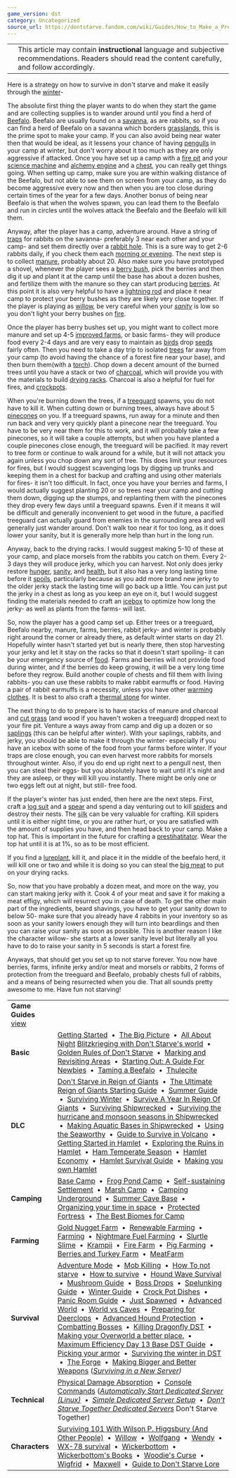 ```yaml
---
game_version: dst
category: Uncategorized
source_url: https://dontstarve.fandom.com/wiki/Guides/How_to_Make_a_Pretty_Decent_Base_Camp
---
```


|  |  |
| --- | --- |
|  | This article may contain **instructional** language and subjective recommendations. Readers should read the content carefully, and follow accordingly. |

Here is a strategy on how to survive in don't starve and make it easily through the [winter](/wiki/Seasons "Seasons")-

The absolute first thing the player wants to do when they start the game and are collecting supplies is to wander around until you find a herd of [Beefalo](/wiki/Beefalo "Beefalo"). Beefalo are usually found on a [savanna](/wiki/Savanna "Savanna"), as are rabbits, so if you can find a herd of Beefalo on a savanna which borders [grasslands](/wiki/Grasslands "Grasslands"), this is the prime spot to make your camp. If you can also avoid being near water then that would be ideal, as it lessens your chance of having [pengulls](/wiki/Pengull "Pengull") in your camp at winter, but don't worry about it too much as they are only aggressive if attacked. Once you have set up a camp with a [fire pit](/wiki/Campfire "Campfire") and your [science machine](/wiki/Science_Machine "Science Machine") and [alchemy engine](/wiki/Alchemy_Engine "Alchemy Engine") and a [chest](/wiki/Chest "Chest"), you can really get things going. When setting up camp, make sure you are within walking distance of the Beefalo, but not able to see them on screen from your camp, as they do become aggressive every now and then when you are too close during certain times of the year for a few days. Another bonus of being near Beefalo is that when the wolves spawn, you can lead them to the Beefalo and run in circles until the wolves attack the Beefalo and the Beefalo will kill them.

Anyway, after the player has a camp, adventure around. Have a string of [traps](/wiki/Trap "Trap") for rabbits on the savanna- preferably 3 near each other and your camp- and set them directly over a [rabbit hole](/wiki/Rabbit "Rabbit"). This is a sure way to get 2-6 rabbits daily, if you check them each [morning or evening](/wiki/Day-Night_Cycle "Day-Night Cycle"). The next step is to collect [manure](/wiki/Manure "Manure"), probably about 20. Also make sure you have prototyped a shovel, whenever the player sees a [berry bush](/wiki/Berry_Bush "Berry Bush"), pick the berries and then dig it up and plant it at the camp until the base has about a dozen bushes, and fertilize them with the manure so they can start producing [berries](/wiki/Berries "Berries"). At this point it is also very helpful to have a [lightning rod](/wiki/Lightning_Rod "Lightning Rod") and place it near camp to protect your berry bushes as they are likely very close together. If the player is playing as [willow](/wiki/Willow "Willow"), be very careful when your *[sanity](/wiki/Sanity "Sanity")* is low so you don't light your berry bushes on [fire](/wiki/Fire "Fire").

Once the player has berry bushes set up, you might want to collect more manure and set up 4-5 [improved farms](/wiki/Farm "Farm"), or basic farms- they will produce food every 2-4 days and are very easy to maintain as [birds](/wiki/Birds "Birds") drop [seeds](/wiki/Seeds "Seeds") fairly often. Then you need to take a day trip to isolated [trees](/wiki/Tree "Tree") far away from your camp (to avoid having the chance of a forest fire near your base), and then burn them(with a [torch](/wiki/Torch "Torch")). Chop down a decent amount of the burned trees until you have a stack or two of [charcoal](/wiki/Charcoal "Charcoal"), which will provide you with the materials to build [drying racks](/wiki/Drying_Rack "Drying Rack"). Charcoal is also a helpful for fuel for fires, and [crockpots](/wiki/Crock_Pot "Crock Pot").

When you're burning down the trees, if a [treeguard](/wiki/Treeguard "Treeguard") spawns, you do not have to kill it. When cutting down or burning trees, always have about 5 [pinecones](/wiki/Pine_Cone "Pine Cone") on you. If a treeguard spawns, run away for a minute and then run back and very very quickly plant a pinecone near the treeguard. You have to be very near them for this to work, and it will probably take a few pinecones, so it will take a couple attempts, but when you have planted a couple pinecones close enough, the treeguard will be pacified. It may revert to tree form or continue to walk around for a while, but it will not attack you again unless you chop down any sort of tree. This does limit your resources for fires, but I would suggest scavenging logs by digging up trunks and keeping them in a chest for backup and crafting and using other materials for fires- it isn't too difficult. In fact, once you have your berries and farms, I would actually suggest planting 20 or so trees near your camp and cutting them down, digging up the stumps, and replanting them with the pinecones they drop every few days until a treeguard spawns. Even if it means it will be difficult and generally inconvenient to get wood in the future, a pacified treeguard can actually guard from enemies in the surrounding area and will generally just wander around. Don't walk too near it for too long, as it does lower your sanity, but it is generally more help than hurt in the long run.

Anyway, back to the drying racks. I would suggest making 5-10 of these at your camp, and place morsels from the rabbits you catch on them. Every 2-3 days they will produce jerky, which you can harvest. Not only does jerky restore [hunger](/wiki/Hunger "Hunger"), [sanity](/wiki/Sanity "Sanity"), and [health](/wiki/Health "Health"), but it also has a very long lasting time before it [spoils](/wiki/Rot "Rot"), particularly because as you add more brand new jerky to the older jerky stack the lasting time will go back up a little. You can just put the jerky in a chest as long as you keep an eye on it, but I would suggest finding the materials needed to craft an [icebox](/wiki/Ice_Box "Ice Box") to optimize how long the jerky- as well as plants from the farms- will last.

So, now the player has a good camp set up. Either trees or a treeguard, Beefalo nearby, manure, farms, berries, rabbit jerky- and winter is probably right around the corner or already there, as default winter starts on day 21. Hopefully winter hasn't started yet but is nearly there, then stop harvesting your jerky and let it stay on the racks so that it doesn't start spoiling- it can be your emergency source of [food](/wiki/Food "Food"). Farms and berries will not provide food during winter, and if the berries do keep growing, it will be a very long time before they regrow. Build another couple of chests and fill them with living rabbits- you can use these rabbits to make rabbit earmuffs or food. Having a pair of rabbit earmuffs is a necessity, unless you have other [warming clothes](/wiki/Freezing "Freezing"). It is best to also craft a [thermal stone](/wiki/Thermal_Stone "Thermal Stone") for winter.

The next thing to do to prepare is to have stacks of manure and charcoal and [cut grass](/wiki/Cut_Grass "Cut Grass") (and wood if you haven't woken a treeguard) dropped next to your fire pit. Venture a ways away from camp and dig up a dozen or so [saplings](/wiki/Sapling "Sapling") (this can be helpful after winter). With your saplings, rabbits, and jerky, you should be able to make it through the winter- especially if you have an icebox with some of the food from your farms before winter. If your traps are close enough, you can even harvest more rabbits for morsels throughout winter. Also, if you do end up right next to a pengull nest, then you can steal their eggs- but you absolutely have to wait until it's night and they are asleep, or they will kill you instantly. There might be only one or two eggs left out at night, but still- free food.

If the player's winter has just ended, then here are the next steps. First, craft a [log suit](/wiki/Armor "Armor") and a [spear](/wiki/Spear "Spear") and spend a day venturing out to kill [spiders](/wiki/Spider "Spider") and destroy their nests. The [silk](/wiki/Silk "Silk") can be very valuable for crafting. Kill spiders until it is either night time, or you are rather hurt, or you are satisfied with the amount of supplies you have, and then head back to your camp. Make a top hat. This is important in the future for crafting a [prestihatitator](/wiki/Prestihatitator "Prestihatitator"). Wear the top hat until it is at 1%, so as to be most efficient.

If you find a [lureplant](/wiki/Lureplant "Lureplant"), kill it, and place it in the middle of the beefalo herd, it will kill one or two and while it is doing so you can steal the [big meat](/wiki/Meat "Meat") to put on your drying racks.

So, now that you have probably a dozen meat, and more on the way, you can start making jerky with it. Cook 4 of your meat and save it for making a meat effigy, which will resurrect you in case of death. To get the other main part of the ingredients, beard shavings, you have to get your sanity down to below 50- make sure that you already have 4 rabbits in your inventory so as soon as your sanity lowers enough they will turn into beardlings and then you can raise your sanity as soon as possible. This is another reason I like the character willow- she starts at a lower sanity level but literally all you have to do to raise your sanity in 5 seconds is start a forest fire.

Anyways, that should get you set up to not starve forever. You now have berries, farms, infinite jerky and/or meat and morsels or rabbits, 2 forms of protection from the treeguard and Beefalo, probably chests full of rabbits, and a means of being resurrected when you die. That all sounds pretty awesome to me.
Have fun not starving!

|  |  |
| --- | --- |
| **Game Guides** [view](/wiki/Template:Guide "Template:Guide") | |
| **Basic** | [Getting Started](/wiki/Guides/Getting_Started_Guide "Guides/Getting Started Guide")  •  [The Big Picture](/wiki/Guides/The_Big_Picture "Guides/The Big Picture")  •  [All About Night](/wiki/Guides/All_About_Night "Guides/All About Night") [Blitzkrieging with Don't Starve's world](/wiki/Guides/Blitzkrieging_with_Don%27t_Starve%27s_world "Guides/Blitzkrieging with Don't Starve's world")  •  [Golden Rules of Don't Starve](/wiki/Guides/Golden_Rules_of_Don%27t_Starve "Guides/Golden Rules of Don't Starve")  •  [Marking and Revisiting Areas](/wiki/Guides/Marking_and_Revisiting_Areas "Guides/Marking and Revisiting Areas")  •  [Starting Out: A Guide For Newbies](/wiki/Guides/Starting_Out:_A_Guide_For_Newbies "Guides/Starting Out: A Guide For Newbies")  •  [Taming a Beefalo](/wiki/Guides/Taming_a_Beefalo "Guides/Taming a Beefalo")  •  [Thulecite](/wiki/Guides/Thulecite "Guides/Thulecite") |
| **DLC** | [Don't Starve in Reign of Giants](/wiki/Guides/Don%27t_Starve_in_Reign_of_Giants "Guides/Don't Starve in Reign of Giants")  •  [The Ultimate Reign of Giants Starting Guide](/wiki/Guides/The_Ultimate_Reign_Of_Giants_Starting_Guide "Guides/The Ultimate Reign Of Giants Starting Guide")  •  [Summer Guide](/wiki/Guides/Summer_Guide "Guides/Summer Guide")  •  [Surviving Winter](/wiki/Guides/Surviving_Winter "Guides/Surviving Winter")  •  [Survive A Year In Reign Of Giants](/wiki/Guides/Survive_A_Year_In_Reign_Of_Giants "Guides/Survive A Year In Reign Of Giants")  •  [Surviving Shipwrecked](/wiki/Guides/Surviving_Shipwrecked "Guides/Surviving Shipwrecked")  •  [Surviving the hurricane and monsoon seasons in Shipwrecked](/wiki/Guides/Surviving_a_year_in_Shipwrecked "Guides/Surviving a year in Shipwrecked")  •  [Making Aquatic Bases in Shipwrecked](/wiki/Guides/Making_Aquatic_Bases_in_Shipwrecked "Guides/Making Aquatic Bases in Shipwrecked")  •  [Using the Seaworthy](/wiki/Guides/From_SW_to_RoG_via_the_Seaworthy! "Guides/From SW to RoG via the Seaworthy!")  •  [Guide to Survive in Volcano](/wiki/Guides/Guide_to_Survive_in_Volcano "Guides/Guide to Survive in Volcano")  •  [Getting Started in Hamlet](/wiki/Guides/Getting_Started_in_Hamlet "Guides/Getting Started in Hamlet")  •  [Exploring the Ruins in Hamlet](/wiki/Guides/Exploring_the_Ruins_in_Hamlet "Guides/Exploring the Ruins in Hamlet")  •  [Ham Temperate Season](/wiki/Guides/Ham_Temperate_Season "Guides/Ham Temperate Season")  •  [Hamlet Economy](/wiki/Guides/Hamlet_Economy "Guides/Hamlet Economy")  •  [Hamlet Survival Guide](/wiki/Guides/Hamlet_Survival_Guide "Guides/Hamlet Survival Guide")  •  [Making you own Hamlet](/wiki/Guides/Making_you_own_Hamlet "Guides/Making you own Hamlet") |
| **Camping** | [Base Camp](/wiki/Guides/Base_Camp_Guide "Guides/Base Camp Guide")  •  [Frog Pond Camp](/wiki/Guides/Frog_Pond_Camp_Guide "Guides/Frog Pond Camp Guide")  •  [Self-sustaining Settlement](/wiki/Guides/Self-sustaining_Settlement_Guide "Guides/Self-sustaining Settlement Guide")  •  [Marsh Camp](/wiki/Guides/Marsh_Camp_Guide "Guides/Marsh Camp Guide")  •  [Camping Underground](/wiki/Guides/Camping_Underground "Guides/Camping Underground")  •  [Summer Cave Base](/wiki/Guides/Summer_Cave_Base "Guides/Summer Cave Base")  •  [Organizing your time in space](/wiki/Guides/Organizing_your_time_in_space "Guides/Organizing your time in space")  •  [Protected Fortress](/wiki/Guides/Protected_Fortress "Guides/Protected Fortress")  •  [The Best Biomes for Camp](/wiki/Guides/The_Best_Biomes_for_Camp "Guides/The Best Biomes for Camp") |
| **Farming** | [Gold Nugget Farm](/wiki/Guides/Gold_Nugget_Farm_Guide "Guides/Gold Nugget Farm Guide")  •  [Renewable Farming](/wiki/Guides/Renewable_Farming "Guides/Renewable Farming")  •  [Farming](/wiki/Guides/Farming "Guides/Farming")  •  [Nightmare Fuel Farming](/wiki/Guides/Nightmare_Fuel_Farming "Guides/Nightmare Fuel Farming")  •  [Slurtle Slime](/wiki/Guides/Slurtle_Slime_Guide "Guides/Slurtle Slime Guide")  •  [Krampii](/wiki/Guides/Managing_Naughtiness "Guides/Managing Naughtiness")  •  [Fire Farm](/wiki/Guides/Fire_Farm "Guides/Fire Farm")  •  [Pig Farming](/wiki/Guides/Pig_Farming "Guides/Pig Farming")  •  [Berries and Turkey Farm](/wiki/Guides/Incredible_Inedible "Guides/Incredible Inedible")  •  [MeatFarm](/wiki/Guides/MeatFarm "Guides/MeatFarm") |
| **Survival** | [Adventure Mode](/wiki/Guides/Adventure_Guide "Guides/Adventure Guide")  •  [Mob Killing](/wiki/Guides/Mob_Killing_Guide "Guides/Mob Killing Guide")  •  [How To not starve](/wiki/Guides/How_to_not_starve "Guides/How to not starve")  •  [How to survive](/wiki/Guides/How_to_Survive "Guides/How to Survive")  •  [Hound Wave Survival](/wiki/Guides/Hound_Wave_Survival_Guide "Guides/Hound Wave Survival Guide")  •  [Mushroom Guide](/wiki/Guides/Mushroom_Guide "Guides/Mushroom Guide")  •  [Boss Drops](/wiki/Guides/What_To_Do_With_Boss_Drops "Guides/What To Do With Boss Drops")  •  [Spelunking Guide](/wiki/Guides/Spelunking_Guide "Guides/Spelunking Guide")  •  [Winter Guide](/wiki/Guides/Winter_Guide "Guides/Winter Guide")  •  [Crock Pot Dishes](/wiki/Guides/Crock_Pot_Dishes "Guides/Crock Pot Dishes")  •  [Panic Room Guide](/wiki/Guides/Panic_Room "Guides/Panic Room")  •  [Just Spawned](/wiki/Guides/You_Have_Just_Spawned,_Now_What%3F%3F "Guides/You Have Just Spawned, Now What??")  •  [Advanced World](/wiki/Guides/Advanced_World "Guides/Advanced World")  •  [World vs Caves](/wiki/Guides/World_vs_Caves "Guides/World vs Caves")  •  [Preparing for Deerclops](/wiki/Guides/Preparing_for_Deerclops "Guides/Preparing for Deerclops")  •  [Advanced Hound Protection](/wiki/Guides/Advanced_Hound_Protection "Guides/Advanced Hound Protection")  •  [Combatting Bosses](/wiki/Guides/Combatting_Bosses "Guides/Combatting Bosses")  •  [Killing Dragonfly DST](/wiki/Guides/Killing_Dragonfly_DST "Guides/Killing Dragonfly DST")  •  [Making your Overworld a better place.](/wiki/Guides/Making_your_Overworld_a_better_place. "Guides/Making your Overworld a better place.")  •  [Maximum Efficiency Day 13 Base DST Guide](/wiki/Guides/Maximum_Efficiency_Day_13_Base_DST_Guide "Guides/Maximum Efficiency Day 13 Base DST Guide")  •  [Picking your armor](/wiki/Guides/Picking_your_armor "Guides/Picking your armor")  •  [Surviving the winter in DST](/wiki/Guides/Surviving_the_winter_in_DST "Guides/Surviving the winter in DST")  •  [The Forge](/wiki/Guides/The_Forge "Guides/The Forge")  •  [Making Bigger and Better Weapons](/wiki/Guides/Making_Bigger_and_Better_Weapons "Guides/Making Bigger and Better Weapons")  (*[Surviving in a New Server](/wiki/Guides/Surviving_in_a_New_Server "Guides/Surviving in a New Server"))* |
| **Technical** | [Physical Damage Absorption](/wiki/Guides/Physical_Damage_Absorption "Guides/Physical Damage Absorption")  •  [Console Commands](/wiki/Guides/Console "Guides/Console")  (*[Automatically Start Dedicated Server (Linux)](/wiki/Guides/Automatically_Start_Dedicated_Server_(Linux) "Guides/Automatically Start Dedicated Server (Linux)")  •  [Simple Dedicated Server Setup](/wiki/Guides/Simple_Dedicated_Server_Setup "Guides/Simple Dedicated Server Setup")  •  [Don’t Starve Together Dedicated Servers](/wiki/Guides/Don%E2%80%99t_Starve_Together_Dedicated_Servers "Guides/Don’t Starve Together Dedicated Servers")* Don't Starve Together) |
| **Characters** | [Surviving 101 With Wilson P. Higgsbury (And Other People)](/wiki/Guides/Surviving_101_With_Wilson_P._Higgsbury_(And_Other_People) "Guides/Surviving 101 With Wilson P. Higgsbury (And Other People)")  •  [Willow](/wiki/Guides/Character_guide-Willow "Guides/Character guide-Willow")  •  [Wolfgang](/wiki/Guides/Character_guide_-_Wolfgang,_The_Strongman "Guides/Character guide - Wolfgang, The Strongman")  •  [Wendy](/wiki/Guides/Character_guides-Wendy "Guides/Character guides-Wendy")  •  [WX-78 survival](/wiki/Guides/WX-78_survival "Guides/WX-78 survival")  •  [Wickerbottom](/wiki/Guides/Wickerbottom "Guides/Wickerbottom")  •  [Wickerbottom's Books](/wiki/Guides/Character_guide_-_Wickerbottom%27s_Books "Guides/Character guide - Wickerbottom's Books")  •  [Woodie's Curse](/wiki/Guides/Woodie%27s_Curse "Guides/Woodie's Curse")  •  [Wigfrid](/wiki/User_blog:Cmshaw/Adventure_Mode_with_Wigfrid_Guide "User blog:Cmshaw/Adventure Mode with Wigfrid Guide")  •  [Maxwell](/wiki/Guides/Character_Guide_-_Maxwell "Guides/Character Guide - Maxwell")  •  [Guide to Don't Starve Lore](/wiki/Guides/Guide_to_Don%27t_Starve_Lore "Guides/Guide to Don't Starve Lore") |
